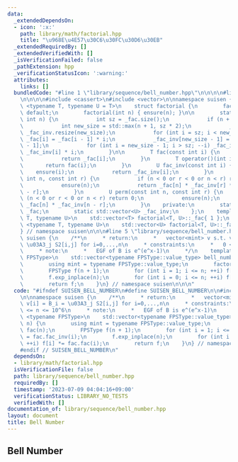 ```yaml
---
data:
  _extendedDependsOn:
  - icon: ':x:'
    path: library/math/factorial.hpp
    title: "\u968E\u4E57\u30C6\u30FC\u30D6\u30EB"
  _extendedRequiredBy: []
  _extendedVerifiedWith: []
  _isVerificationFailed: false
  _pathExtension: hpp
  _verificationStatusIcon: ':warning:'
  attributes:
    links: []
  bundledCode: "#line 1 \"library/sequence/bell_number.hpp\"\n\n\n\n#line 1 \"library/math/factorial.hpp\"\
    \n\n\n\n#include <cassert>\n#include <vector>\n\nnamespace suisen {\n    template\
    \ <typename T, typename U = T>\n    struct factorial {\n        factorial() =\
    \ default;\n        factorial(int n) { ensure(n); }\n\n        static void ensure(const\
    \ int n) {\n            int sz = _fac.size();\n            if (n + 1 <= sz) return;\n\
    \            int new_size = std::max(n + 1, sz * 2);\n            _fac.resize(new_size),\
    \ _fac_inv.resize(new_size);\n            for (int i = sz; i < new_size; ++i)\
    \ _fac[i] = _fac[i - 1] * i;\n            _fac_inv[new_size - 1] = U(1) / _fac[new_size\
    \ - 1];\n            for (int i = new_size - 1; i > sz; --i) _fac_inv[i - 1] =\
    \ _fac_inv[i] * i;\n        }\n\n        T fac(const int i) {\n            ensure(i);\n\
    \            return _fac[i];\n        }\n        T operator()(int i) {\n     \
    \       return fac(i);\n        }\n        U fac_inv(const int i) {\n        \
    \    ensure(i);\n            return _fac_inv[i];\n        }\n        U binom(const\
    \ int n, const int r) {\n            if (n < 0 or r < 0 or n < r) return 0;\n\
    \            ensure(n);\n            return _fac[n] * _fac_inv[r] * _fac_inv[n\
    \ - r];\n        }\n        U perm(const int n, const int r) {\n            if\
    \ (n < 0 or r < 0 or n < r) return 0;\n            ensure(n);\n            return\
    \ _fac[n] * _fac_inv[n - r];\n        }\n    private:\n        static std::vector<T>\
    \ _fac;\n        static std::vector<U> _fac_inv;\n    };\n    template <typename\
    \ T, typename U>\n    std::vector<T> factorial<T, U>::_fac{ 1 };\n    template\
    \ <typename T, typename U>\n    std::vector<U> factorial<T, U>::_fac_inv{ 1 };\n\
    } // namespace suisen\n\n\n#line 5 \"library/sequence/bell_number.hpp\"\n\nnamespace\
    \ suisen {\n    /**\n     * return:\n     *   vector<mint> v s.t. v[i] = B_i =\
    \ \u03A3_j S2[i,j] for i=0,...,n\n     * constraints:\n     *   0 <= n <= 10^6\n\
    \     * note:\n     *   EGF of B is e^(e^x-1)\n     */\n    template <typename\
    \ FPSType>\n    std::vector<typename FPSType::value_type> bell_number(int n) {\n\
    \        using mint = typename FPSType::value_type;\n        factorial<mint> fac(n);\n\
    \        FPSType f(n + 1);\n        for (int i = 1; i <= n; ++i) f[i] = fac.fac_inv(i);\n\
    \        f.exp_inplace(n);\n        for (int i = 0; i <= n; ++i) f[i] *= fac.fac(i);\n\
    \        return f;\n    }\n} // namespace suisen\n\n\n"
  code: "#ifndef SUISEN_BELL_NUMBER\n#define SUISEN_BELL_NUMBER\n\n#include \"library/math/factorial.hpp\"\
    \n\nnamespace suisen {\n    /**\n     * return:\n     *   vector<mint> v s.t.\
    \ v[i] = B_i = \u03A3_j S2[i,j] for i=0,...,n\n     * constraints:\n     *   0\
    \ <= n <= 10^6\n     * note:\n     *   EGF of B is e^(e^x-1)\n     */\n    template\
    \ <typename FPSType>\n    std::vector<typename FPSType::value_type> bell_number(int\
    \ n) {\n        using mint = typename FPSType::value_type;\n        factorial<mint>\
    \ fac(n);\n        FPSType f(n + 1);\n        for (int i = 1; i <= n; ++i) f[i]\
    \ = fac.fac_inv(i);\n        f.exp_inplace(n);\n        for (int i = 0; i <= n;\
    \ ++i) f[i] *= fac.fac(i);\n        return f;\n    }\n} // namespace suisen\n\n\
    #endif // SUISEN_BELL_NUMBER\n"
  dependsOn:
  - library/math/factorial.hpp
  isVerificationFile: false
  path: library/sequence/bell_number.hpp
  requiredBy: []
  timestamp: '2023-07-09 04:04:16+09:00'
  verificationStatus: LIBRARY_NO_TESTS
  verifiedWith: []
documentation_of: library/sequence/bell_number.hpp
layout: document
title: Bell Number
---
```

## Bell Number